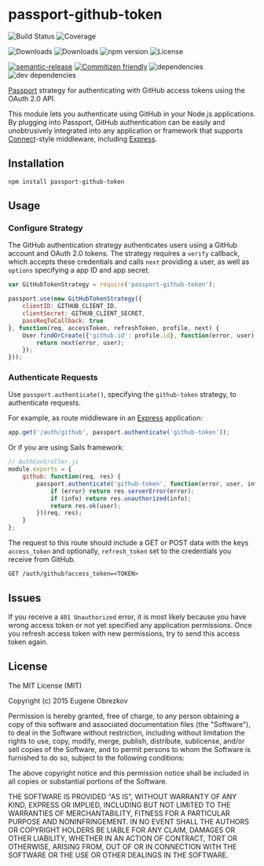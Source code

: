 # passport-github-token

![Build Status](https://img.shields.io/travis/ghaiklor/passport-github-token.svg)
![Coverage](https://img.shields.io/coveralls/ghaiklor/passport-github-token.svg)

![Downloads](https://img.shields.io/npm/dm/passport-github-token.svg)
![Downloads](https://img.shields.io/npm/dt/passport-github-token.svg)
![npm version](https://img.shields.io/npm/v/passport-github-token.svg)
![License](https://img.shields.io/npm/l/passport-github-token.svg)

[![semantic-release](https://img.shields.io/badge/%20%20%F0%9F%93%A6%F0%9F%9A%80-semantic--release-e10079.svg)](https://github.com/semantic-release/semantic-release)
[![Commitizen friendly](https://img.shields.io/badge/commitizen-friendly-brightgreen.svg)](http://commitizen.github.io/cz-cli/)
![dependencies](https://img.shields.io/david/ghaiklor/passport-github-token.svg)
![dev dependencies](https://img.shields.io/david/dev/ghaiklor/passport-github-token.svg)

[Passport](http://passportjs.org/) strategy for authenticating with GitHub access tokens using the OAuth 2.0 API.

This module lets you authenticate using GitHub in your Node.js applications.
By plugging into Passport, GitHub authentication can be easily and unobtrusively integrated into any application or framework that supports [Connect](http://www.senchalabs.org/connect/)-style middleware, including [Express](http://expressjs.com/).

## Installation

```shell
npm install passport-github-token
```

## Usage

### Configure Strategy

The GitHub authentication strategy authenticates users using a GitHub account and OAuth 2.0 tokens.
The strategy requires a `verify` callback, which accepts these credentials and calls `next` providing a user, as well as `options` specifying a app ID and app secret.

```javascript
var GitHubTokenStrategy = require('passport-github-token');

passport.use(new GitHubTokenStrategy({
    clientID: GITHUB_CLIENT_ID,
    clientSecret: GITHUB_CLIENT_SECRET,
    passReqToCallback: true
}, function(req, accessToken, refreshToken, profile, next) {
    User.findOrCreate({'github.id': profile.id}, function(error, user) {
        return next(error, user);
    });
}));
```

### Authenticate Requests

Use `passport.authenticate()`, specifying the `github-token` strategy, to authenticate requests.

For example, as route middleware in an [Express](http://expressjs.com/) application:

```javascript
app.get('/auth/github', passport.authenticate('github-token'));
```

Or if you are using Sails framework:

```javascript
// AuthController.js
module.exports = {
    github: function(req, res) {
        passport.authenticate('github-token', function(error, user, info) {
            if (error) return res.serverError(error);
            if (info) return res.unauthorized(info);
            return res.ok(user);
        })(req, res);
    }
};
```

The request to this route should include a GET or POST data with the keys `access_token` and optionally, `refresh_token` set to the credentials you receive from GitHub.

```
GET /auth/github?access_token=<TOKEN>
```

## Issues

If you receive a `401 Unauthorized` error, it is most likely because you have wrong access token or not yet specified any application permissions.
Once you refresh access token with new permissions, try to send this access token again.

## License

The MIT License (MIT)

Copyright (c) 2015 Eugene Obrezkov

Permission is hereby granted, free of charge, to any person obtaining a copy
of this software and associated documentation files (the "Software"), to deal
in the Software without restriction, including without limitation the rights
to use, copy, modify, merge, publish, distribute, sublicense, and/or sell
copies of the Software, and to permit persons to whom the Software is
furnished to do so, subject to the following conditions:

The above copyright notice and this permission notice shall be included in all
copies or substantial portions of the Software.

THE SOFTWARE IS PROVIDED "AS IS", WITHOUT WARRANTY OF ANY KIND, EXPRESS OR
IMPLIED, INCLUDING BUT NOT LIMITED TO THE WARRANTIES OF MERCHANTABILITY,
FITNESS FOR A PARTICULAR PURPOSE AND NONINFRINGEMENT. IN NO EVENT SHALL THE
AUTHORS OR COPYRIGHT HOLDERS BE LIABLE FOR ANY CLAIM, DAMAGES OR OTHER
LIABILITY, WHETHER IN AN ACTION OF CONTRACT, TORT OR OTHERWISE, ARISING FROM,
OUT OF OR IN CONNECTION WITH THE SOFTWARE OR THE USE OR OTHER DEALINGS IN THE
SOFTWARE.
